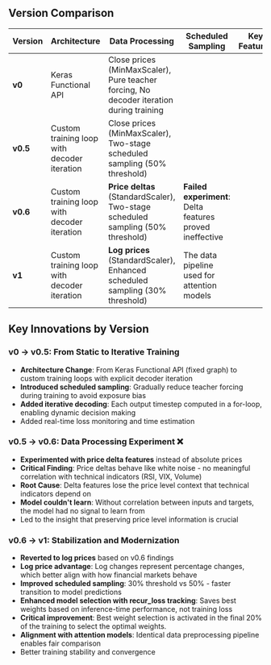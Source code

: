 ## Version Comparison
| Version  | Architecture | Data Processing | Scheduled Sampling | Key Features |
|----------|-------------|-----------------|-------------------|--------------|
| **v0**    | Keras Functional API                        | Close prices (MinMaxScaler), Pure teacher forcing, No decoder iteration during training |
| **v0.5**  | Custom training loop with decoder iteration | Close prices (MinMaxScaler), Two-stage scheduled sampling (50% threshold)               |
| **v0.6**  | Custom training loop with decoder iteration | **Price deltas** (StandardScaler), Two-stage scheduled sampling (50% threshold)         | **Failed experiment**: Delta features proved ineffective |
| **v1**    | Custom training loop with decoder iteration | **Log prices** (StandardScaler), Enhanced scheduled sampling (30% threshold)            | The data pipeline used for attention models |

## Key Innovations by Version
### v0 → v0.5: From Static to Iterative Training
- **Architecture Change**: From Keras Functional API (fixed graph) to custom training loops with explicit decoder iteration
- **Introduced scheduled sampling**: Gradually reduce teacher forcing during training to avoid exposure bias
- **Added iterative decoding**: Each output timestep computed in a for-loop, enabling dynamic decision making
- Added real-time loss monitoring and time estimation

### v0.5 → v0.6: Data Processing Experiment ❌
- **Experimented with price delta features** instead of absolute prices
- **Critical Finding**: Price deltas behave like white noise - no meaningful correlation with technical indicators (RSI, VIX, Volume)
- **Root Cause**: Delta features lose the price level context that technical indicators depend on
- **Model couldn't learn**: Without correlation between inputs and targets, the model had no signal to learn from
- Led to the insight that preserving price level information is crucial

### v0.6 → v1: Stabilization and Modernization
- **Reverted to log prices** based on v0.6 findings
- **Log price advantage**: Log changes represent percentage changes, which better align with how financial markets behave
- **Improved scheduled sampling**: 30% threshold vs 50% - faster transition to model predictions
- **Enhanced model selection with recur_loss tracking**: Saves best weights based on inference-time performance, not training loss
- **Critical improvement**: Best weight selection is activated in the final 20% of the training to select the optimal weights. 
- **Alignment with attention models**: Identical data preprocessing pipeline enables fair comparison
- Better training stability and convergence

